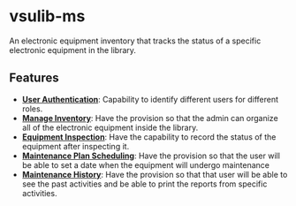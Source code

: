 # vsulib-ms
An electronic equipment inventory that tracks the status of a specific electronic equipment in the library.

## Features
- [**User Authentication**](https://github.com/JakePatolilic/vsulib-ms/blob/main/User%20Authentication): Capability to identify different users for different roles.
- [**Manage Inventory**](https://github.com/JakePatolilic/vsulib-ms/blob/main/Manage%20Inventory): Have the provision so that the admin can organize all of the electronic equipment inside the library.
- [**Equipment Inspection**](https://github.com/JakePatolilic/vsulib-ms/blob/main/Equipment%20Inspection): Have the capability to record the status of the equipment after inspecting it.
- [**Maintenance Plan Scheduling**](https://github.com/JakePatolilic/vsulib-ms/blob/main/Maintenance%20Plan%20Scheduling
): Have the provision so that the user will be able to set a date when the equipment will undergo maintenance
- [**Maintenance History**](https://github.com/JakePatolilic/vsulib-ms/blob/main/Maintenance%20History): Have the provision so that that user will be able to see the past activities and be able to print the reports from specific activities.

